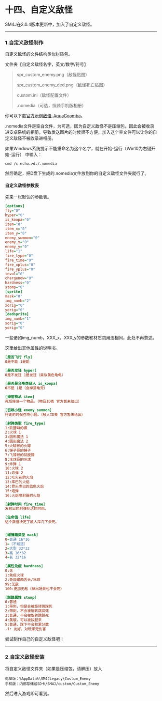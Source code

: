 # 十四、自定义敌怪

SM4J在2.0.4版本更新中，加入了自定义敌怪。

-----

### 1.自定义敌怪制作

自定义敌怪的文件结构类似材质包。

文件夹【自定义敌怪名字，英文/数字/符号】

> spr_custom_enemy.png（敌怪贴图）
>
> spr_custom_enemy_ded.png（敌怪死亡贴图）
>
> custom.ini（敌怪配置文件）
>
> .nomedia（可选，照顾手机版相册）

你可以下载[官方示例敌怪-AquaGoomba](https://sydzy.lanzoux.com/iQmLAln072d)。

.nomedia文件是空白文件，为可选，因为自定义敌怪不是压缩包，因此会被收录进安卓系统的相册，导致发送图片的时候很不方便，加入这个空文件可以让你的自定义敌怪不被收录进相册。

如果Windows系统提示不能重命名为这个名字，就在开始-运行（Win10为右键开始-运行） 中输入：

```
cmd /c echo.>d:/.nomedia
```

然后确定，把D盘下生成的.nomedia文件放到你的自定义敌怪文件夹就行了。

#### 自定义敌怪参数表

先来一张默认的参数表。

```ini
[options]
fly="0"
hyper="0"
is_koopa="0"
item="0"
item_x="0"
item_y="0"
enemy_summon="0"
enemy_x="0"
enemy_y="0"
life="1"
fire_type="0"
fire_time="0"
fire_xplus="0"
fire_yplus="0"
invul="0"
chargenow="0"
hardness="0"
stomp="0"
[sprite]
mask="0"
img_numb="2"
xorig="0"
yorig="0"
[dedsprite]
img_numb="1"
xorig="0"
yorig="0"
```

一些诸如img_numb，XXX_x，XXX_y的参数和材质包用法相同，此处不再赘述。

这里给出其他属性的说明书。

```ini
[是否飞行 fly]
0是不能 1是能

[是否发狂 hyper]
0是不发狂 1是发狂（类似黄色龟龟）

[是否是乌龟类敌人 is_koopa]
0不是 1是（会掉落龟壳）

[掉落物品 item]
死后掉落一个物品。（物品ID表 官方暂未给出）

[召唤小怪 enemy_summon]
行走的时候召唤小怪。（敌人ID表 官方暂未给出）

[射弹类型 fire_type]
1:凯瑟琳的蛋
2:火球 1
3:圆形魔法 1
4:圆形魔法 2
5:火球哥的火球
6:锤子哥的锤子
7:飞镖哥的回旋镖
8:冰球哥的冰球
9:炸弹 1
10:火球 2
11:炸弹 2
12:吐火花的火焰
13:库巴的火焰
14:骨头库巴的蓝色火焰
15:炮弹
16:火焰喷射器的火焰

[射弹时间 fire_time]
发射出的射弹存活的时间。

[生命值 life]
这个数值决定了敌人踩几下会死。


[碰撞箱类型 mask]
0=普通 16*16
1=（不知道）
2=大型 32*32
3=高 16*32
4=长 32*16

[属性免疫 hardness]
0:无
1:免疫火球
2:免疫耀西舌头/冰球
99:无敌
100:更加无敌（掉出场景也不会死）

[踩踏属性 stomp]
0:普通
1:带刺，但是会被旋转跳踩死
2:带刺，不会被旋转跳踩死
3:普通，不会被旋转跳踩死
4:美版，可以被拔起来
5:普通，踩下不会积累分数
-1: 友好，对玩家无伤害
```

尝试制作自己的自定义敌怪吧！

-----

### 2.自定义敌怪安装

将自定义敌怪文件夹（如果是压缩包，请解压）放入

```
电脑版：%AppData%\SM4JLegacy\Custom_Enemy
手机版：内部存储或SD卡/SM4J/custom/Custom_Enemy
```

然后进入游戏即可看到。